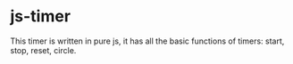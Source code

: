 # js-timer
This timer is written in pure js, it has all the basic functions of timers: start, stop, reset, circle.
